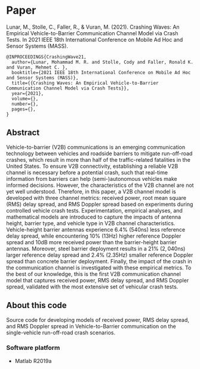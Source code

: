 # Paper 
Lunar, M., Stolle, C., Faller, R., & Vuran, M. (2021). Crashing Waves: An Empirical Vehicle-to-Barrier Communication Channel Model via Crash Tests. In 2021 IEEE 18th International Conference on Mobile Ad Hoc and Sensor Systems (MASS).



```
@INPROCEEDINGS{CrashingWave21,
  author={Lunar, Mohammad M. R. and Stolle, Cody and Faller, Ronald K. and Vuran, Mehmet C. },
  booktitle={2021 IEEE 18th International Conference on Mobile Ad Hoc and Sensor Systems (MASS)}, 
  title={{Crashing Waves: An Empirical Vehicle-to-Barrier Communication Channel Model via Crash Tests}}, 
  year={2021},
  volume={},
  number={},
  pages={},
}
```


## Abstract
Vehicle-to-barrier (V2B) communications is an emerging communication technology between vehicles and roadside barriers to mitigate run-off-road crashes, which result in more than half of the traffic-related fatalities in the United States. To ensure V2B connectivity, establishing a reliable V2B channel is necessary before a potential crash, such that real-time information from barriers can help (semi-)autonomous vehicles make informed decisions. However, the characteristics of the V2B channel are not yet well understood. Therefore, in this paper, a V2B channel model is developed with three channel metrics: received power, root mean square (RMS) delay spread, and RMS Doppler spread based on experiments during controlled vehicle crash tests. Experimentation, empirical analyses, and mathematical models are introduced to capture the impacts of antenna height, barrier type, and vehicle type in V2B channel characteristics. Vehicle-height barrier antennas experience $6.4\%$ ($540$ns) less reference delay spread, while encountering $10\%$ ($13$Hz) higher reference Doppler spread and $10$dB more received power than the barrier-height barrier antennas. Moreover, steel barrier deployment results in a $21\%$ ($2,040$ns) larger reference delay spread and $2.4\%$ ($2.35$Hz) smaller reference Doppler spread than concrete barrier deployment. Finally, the impact of the crash in the communication channel is investigated with these empirical metrics. To the best of our knowledge, this is the first V2B communication channel model that captures received power, RMS delay spread, and RMS Doppler spread, validated with the most extensive set of vehicular crash tests. 

## About this code
Source code for developing models of received power, RMS delay spread, and RMS Doppler spread in Vehicle-to-Barrier communication on the single-vehicle run-off-road crash scenarios.


### Software platform
+ Matlab R2019a 



